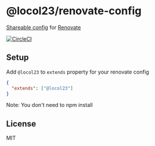 # @locol23/renovate-config

[Shareable config](https://renovatebot.com/docs/config-presets/) for [Renovate](https://renovatebot.com)

[![CircleCI](https://circleci.com/gh/locol23/renovate-config.svg?style=shield)](https://circleci.com/gh/locol23/renovate-config)

## Setup

Add `@locol23` to `extends` property for your renovate config

```json
{
  "extends": ["@locol23"]
}
```

Note: You don't need to npm install

## License

MIT
